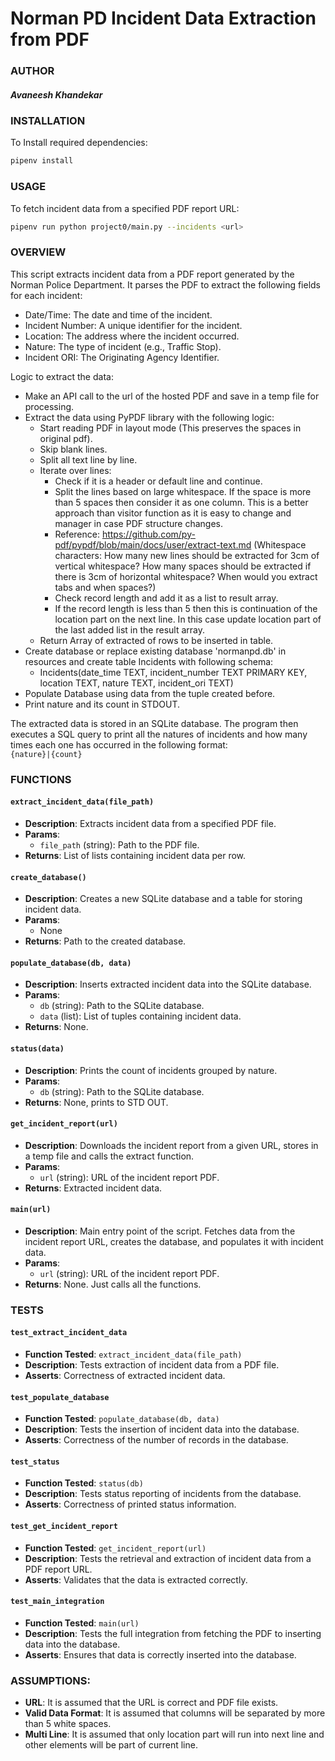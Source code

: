 # Norman PD Incident Data Extraction from PDF

### AUTHOR

##### Avaneesh Khandekar

### INSTALLATION

To Install required dependencies:

``` bash
pipenv install
```

### USAGE

To fetch incident data from a specified PDF report URL:

```bash
pipenv run python project0/main.py --incidents <url>
```

### OVERVIEW

This script extracts incident data from a PDF report generated by the Norman Police Department. It parses the PDF to
extract the following fields for each incident:

- Date/Time: The date and time of the incident.
- Incident Number: A unique identifier for the incident.
- Location: The address where the incident occurred.
- Nature: The type of incident (e.g., Traffic Stop).
- Incident ORI: The Originating Agency Identifier.

Logic to extract the data:

- Make an API call to the url of the hosted PDF and save in a temp file for processing.
- Extract the data using PyPDF library with the following logic:
    - Start reading PDF in layout mode (This preserves the spaces in original pdf).
    - Skip blank lines.
    - Split all text line by line.
    - Iterate over lines:
        - Check if it is a header or default line and continue.
        - Split the lines based on large whitespace. If the space is more than 5 spaces then consider it as one column.
          This is a better approach than visitor function as it is easy to change and manager in case PDF structure
          changes.
        - Reference: https://github.com/py-pdf/pypdf/blob/main/docs/user/extract-text.md (Whitespace characters: How
          many new lines should be extracted for 3cm of vertical whitespace? How many spaces should be extracted if
          there is 3cm of horizontal whitespace? When would you extract tabs and when spaces?)
        - Check record length and add it as a list to result array.
        - If the record length is less than 5 then this is continuation of the location part on the next line. In this
          case update location part of the last added list in the result array.
    - Return Array of extracted of rows to be inserted in table.
- Create database or replace existing database 'normanpd.db' in resources and create table Incidents with following
  schema:
    - Incidents(date_time TEXT, incident_number TEXT PRIMARY KEY, location TEXT, nature TEXT, incident_ori TEXT)
- Populate Database using data from the tuple created before.
- Print nature and its count in STDOUT.

The extracted data is stored in an SQLite database.
The program then executes a SQL query to print all the natures of incidents and how many times each one has occurred in
the following format:\
`{nature}|{count}`

### FUNCTIONS

#### `extract_incident_data(file_path)`

- **Description**: Extracts incident data from a specified PDF file.
- **Params**:
    - `file_path` (string): Path to the PDF file.
- **Returns**: List of lists containing incident data per row.

#### `create_database()`

- **Description**: Creates a new SQLite database and a table for storing incident data.
- **Params**:
    - None
- **Returns**: Path to the created database.

#### `populate_database(db, data)`

- **Description**: Inserts extracted incident data into the SQLite database.
- **Params**:
    - `db` (string): Path to the SQLite database.
    - `data` (list): List of tuples containing incident data.
- **Returns**: None.

#### `status(data)`

- **Description**: Prints the count of incidents grouped by nature.
- **Params**:
    - `db` (string): Path to the SQLite database.
- **Returns**: None, prints to STD OUT.

#### `get_incident_report(url)`

- **Description**: Downloads the incident report from a given URL, stores in a temp file and calls the extract function.
- **Params**:
    - `url` (string): URL of the incident report PDF.
- **Returns**: Extracted incident data.

#### `main(url)`

- **Description**: Main entry point of the script. Fetches data from the incident report URL, creates the database, and
  populates it with incident data.
- **Params**:
    - `url` (string): URL of the incident report PDF.
- **Returns**: None. Just calls all the functions.

### TESTS

#### `test_extract_incident_data`

- **Function Tested**: `extract_incident_data(file_path)`
- **Description**: Tests extraction of incident data from a PDF file.
- **Asserts**: Correctness of extracted incident data.

#### `test_populate_database`

- **Function Tested**: `populate_database(db, data)`
- **Description**: Tests the insertion of incident data into the database.
- **Asserts**: Correctness of the number of records in the database.

#### `test_status`

- **Function Tested**: `status(db)`
- **Description**: Tests status reporting of incidents from the database.
- **Asserts**: Correctness of printed status information.

#### `test_get_incident_report`

- **Function Tested**: `get_incident_report(url)`
- **Description**: Tests the retrieval and extraction of incident data from a PDF report URL.
- **Asserts**: Validates that the data is extracted correctly.

#### `test_main_integration`

- **Function Tested**: `main(url)`
- **Description**: Tests the full integration from fetching the PDF to inserting data into the database.
- **Asserts**: Ensures that data is correctly inserted into the database.

### ASSUMPTIONS:

- **URL**: It is assumed that the URL is correct and PDF file exists.
- **Valid Data Format**: It is assumed that columns will be separated by more than 5 white spaces.
- **Multi Line**: It is assumed that only location part will run into next line and other elements will be part of
  current line.